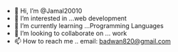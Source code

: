 - 👋 Hi, I’m @Jamal20010
- 👀 I’m interested in ...web development
- 🌱 I’m currently learning ...Programming Languages
- 💞️ I’m looking to collaborate on ... work
- 📫 How to reach me .. email: badwan820@gmail.com

<!---
Jamal20010/Jamal20010 is a ✨ special ✨ repository because its `README.md` (this file) appears on your GitHub profile.
You can click the Preview link to take a look at your changes.
--->
